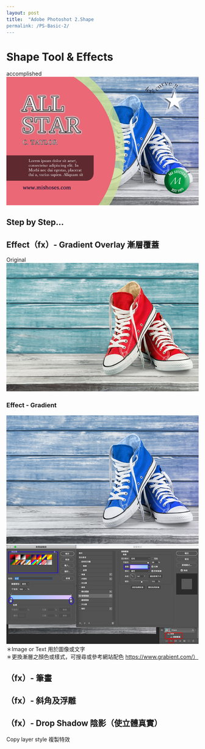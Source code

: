 ```yaml
---
layout: post
title:  "Adobe Photoshot 2.Shape 
permalink: /PS-Basic-2/
---
```


# Shape Tool & Effects  

accomplished  
![G02](/assets/ColoringShapes-20200218.jpg)  

## Step by Step...  

## Effect（fx）- Gradient Overlay 漸層覆蓋  
Original  
![G01](/assets/Original-allstar.jpg)  
### Effect - Gradient  
![G03](/assets/Effect-Gradient.jpg)  
![G04](/assets/Effect-Gradient01.jpg)  
＊Image or Text 用於圖像或文字  
＊更換漸層之顏色或樣式，可搜尋或參考網站配色 https://www.grabient.com/）  

## （fx）- 筆畫  
## （fx）- 斜角及浮雕  
## （fx）- Drop Shadow 陰影（使立體真實）  

Copy layer style 複製特效  




